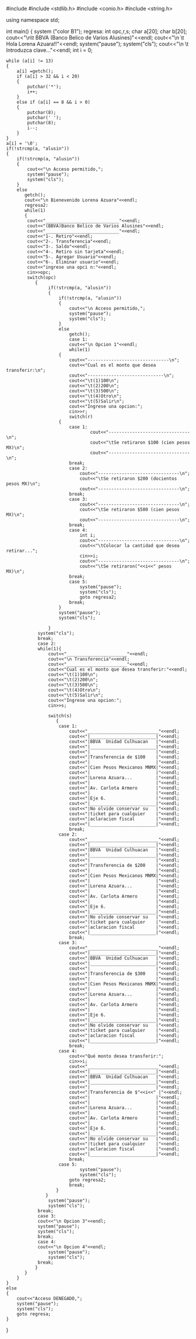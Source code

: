 #include <iostream>
#include <stdlib.h>
#include <conio.h>
#include <string.h>

using namespace std;

int main()
{
	system ("color B1");
	regresa:
	int opc,r,s;
	char a[20];
	char b[20];
	cout<<"\n\t BBVA (Banco Belico de Varios Alusines)"<<endl;
	cout<<"\n \t   Hola Lorena Azuara!!"<<endl;
    system("pause");
    system("cls");
    cout<<"\n \t Introduzca clave..."<<endl;
	int i = 0;
	
	while (a[i] != 13)
	{
		a[i] =getch();
		if (a[i] > 32 && i < 20)
		{
			putchar('*');
			i++;
		}
		else if (a[i] == 8 && i > 0)
		{
			putchar(8);
			putchar(' ');
			putchar(8);
			i--;
		}
	}
	a[i] = '\0';
	if(!strcmp(a, "alusin"))
	{
		if(!strcmp(a, "alusin"))
		{
			cout<<"\n Acceso permitido,";
			system("pause");
    		system("cls");
    	}
    	else
		   getch();
		   cout<<"\n Bienevenido Lorena Azuara"<<endl;
		   regresa2:
		   while(1)
		   {	
		   	cout<<"____________________________"<<endl;
		   	cout<<"(BBVA)Banco Belico de Varios Alusines"<<endl;
		   	cout<<"____________________________"<<endl;
		   	cout<<"1-. Retiro"<<endl;
		   	cout<<"2-. Transferencia"<<endl;
		   	cout<<"3-. Saldo"<<endl;
		   	cout<<"4-. Retiro sin tarjeta"<<endl;
		   	cout<<"5-. Agregar Usuario"<<endl;
		   	cout<<"6-. Eliminar usuario"<<endl;
		   	cout<<"ingrese una opci n:"<<endl;
		   	cin>>opc;
		   	switch(opc)
			   {
			   		if(!strcmp(a, "alusin"))
					{
						if(!strcmp(a, "alusin"))
						{
							cout<<"\n Acceso permitido,";
							system("pause");
    						system("cls");
    					}
    					else
    						getch();	
		   		    		case 1: 
		   					cout<<"\n Opcion 1"<<endl;
		   					while(1)
						{
							cout<<"-------------------------------\n";
							cout<<"Cual es el monto que desea transferir:\n";
                			cout<<"-----------------------------\n";
                			cout<<"\t(1)100\n";
                			cout<<"\t(2)200\n";
                			cout<<"\t(3)500\n";
                			cout<<"\t(4)Otro\n";
                			cout<<"\t(5)Salir\n";
                			cout<<"Ingrese una opcion:";	
							cin>>r;
							switch(r)
						{
							case 1:
									cout<<"-------------------------------\n";
									cout<<"\tSe retiraron $100 (cien pesos MX)\n";
									cout<<"-------------------------------\n";
							break;
							case 2:
								cout<<"-------------------------------\n";
								cout<<"\tSe retiraron $200 (docientos pesos MX)\n";
								cout<<"-------------------------------\n";
							break;
							case 3:
								cout<<"-------------------------------\n";
								cout<<"\tSe retiraron $500 (cien pesos MX)\n";
								cout<<"-------------------------------\n";
							break;
							case 4:
								int i;
								cout<<"-------------------------------\n";
								cout<<"\tColocar la cantidad que desea retirar...";
								cin>>i;
								cout<<"-------------------------------\n";
								cout<<"\tSe retiraron("<<i<<" pesos MX)\n";
							break;
							case 5:
								system("pause");
    							system("cls");
								goto regresa2;
							break;				  
						}   			
						system("pause");
    					system("cls");
				
					}
    			system("cls");
		   		break;
		   		case 2: 
		   		while(1){
		   			cout<<"_______________________"<<endl;
		   			cout<<"\n Transferencia"<<endl;
		   			cout<<"_______________________"<<endl;
		   		    cout<<"Cual es el monto que desea transferir:"<<endl;
		   		    cout<<"\t(1)100\n";
                	cout<<"\t(2)200\n";
                	cout<<"\t(3)500\n";
                	cout<<"\t(4)Otro\n";
                	cout<<"\t(5)Salir\n";
                	cout<<"Ingrese una opcion:";
		   		    cin>>s;
		   		    
		   		    switch(s)
					   {
		   		    	case 1:
		   		    		cout<<"___________________________"<<endl;
		   		    		cout<<"|_________________________|"<<endl;
		   		    		cout<<"|BBVA  Unidad Culhuacan   |"<<endl;
		   		    		cout<<"|_________________________|"<<endl;
		   		    		cout<<"|                         |"<<endl;
		   		    		cout<<"|Transferencia de $100    |"<<endl;
		   		    		cout<<"|                         |"<<endl;
		   		    		cout<<"|Cien Pesos Mexicanos MNMX|"<<endl;
		   		    		cout<<"|                         |"<<endl;
		   		    		cout<<"|Lorena Azuara...         |"<<endl;
		   		    		cout<<"|                         |"<<endl;
		   		    		cout<<"|Av. Carlota Armero       |"<<endl;
		   		    		cout<<"|                         |"<<endl;
		   		    		cout<<"|Eje 6.                   |"<<endl;
		   		    		cout<<"|_________________________|"<<endl;
		   		    		cout<<"|No olvide conservar su   |"<<endl;
		   		    		cout<<"|ticket para cualquier    |"<<endl;
		   		    		cout<<"|aclaracion fiscal        |"<<endl;
		   		    		cout<<"|_________________________|"<<endl;
		   		    		break;
		   		    	case 2:
		   		    		cout<<"___________________________"<<endl;
		   		    		cout<<"|_________________________|"<<endl;
		   		    		cout<<"|BBVA  Unidad Culhuacan   |"<<endl;
		   		    		cout<<"|_________________________|"<<endl;
		   		    		cout<<"|                         |"<<endl;
		   		    		cout<<"|Transferencia de $200    |"<<endl;
		   		    		cout<<"|                         |"<<endl;
		   		    		cout<<"|Cien Pesos Mexicanos MNMX|"<<endl;
		   		    		cout<<"|                         |"<<endl;
		   		    		cout<<"|Lorena Azuara...         |"<<endl;
		   		    		cout<<"|                         |"<<endl;
		   		    		cout<<"|Av. Carlota Armero       |"<<endl;
		   		    		cout<<"|                         |"<<endl;
		   		    		cout<<"|Eje 6.                   |"<<endl;
		   		    		cout<<"|_________________________|"<<endl;
		   		    		cout<<"|No olvide conservar su   |"<<endl;
		   		    		cout<<"|ticket para cualquier    |"<<endl;
		   		    		cout<<"|aclaracion fiscal        |"<<endl;
		   		    		cout<<"|_________________________|"<<endl;
		   		    		break;
		   		    	case 3:
		   		    		cout<<"___________________________"<<endl;
		   		    		cout<<"|_________________________|"<<endl;
		   		    		cout<<"|BBVA  Unidad Culhuacan   |"<<endl;
		   		    		cout<<"|_________________________|"<<endl;
		   		    		cout<<"|                         |"<<endl;
		   		    		cout<<"|Transferencia de $300    |"<<endl;
		   		    		cout<<"|                         |"<<endl;
		   		    		cout<<"|Cien Pesos Mexicanos MNMX|"<<endl;
		   		    		cout<<"|                         |"<<endl;
		   		    		cout<<"|Lorena Azuara...         |"<<endl;
		   		    		cout<<"|                         |"<<endl;
		   		    		cout<<"|Av. Carlota Armero       |"<<endl;
		   		    		cout<<"|                         |"<<endl;
		   		    		cout<<"|Eje 6.                   |"<<endl;
		   		    		cout<<"|_________________________|"<<endl;
		   		    		cout<<"|No olvide conservar su   |"<<endl;
		   		    		cout<<"|ticket para cualquier    |"<<endl;
		   		    		cout<<"|aclaracion fiscal        |"<<endl;
		   		    		cout<<"|_________________________|"<<endl;
		   		    		break;
		   		    	case 4:
		   		    		cout<<"Qué monto desea transferir:";
		   		    		cin>>i;
		   		    		cout<<"___________________________"<<endl;
		   		    		cout<<"|_________________________|"<<endl;
		   		    		cout<<"|BBVA  Unidad Culhuacan   |"<<endl;
		   		    		cout<<"|_________________________|"<<endl;
		   		    		cout<<"|                         |"<<endl;
		   		    		cout<<"|Transferencia de $"<<i<<" |"<<endl;
		   		    		cout<<"|                         |"<<endl;
		   		    		cout<<"|                         |"<<endl;
		   		    		cout<<"|Lorena Azuara...         |"<<endl;
		   		    		cout<<"|                         |"<<endl;
		   		    		cout<<"|Av. Carlota Armero       |"<<endl;
		   		    		cout<<"|                         |"<<endl;
		   		    		cout<<"|Eje 6.                   |"<<endl;
		   		    		cout<<"|_________________________|"<<endl;
		   		    		cout<<"|No olvide conservar su   |"<<endl;
		   		    		cout<<"|ticket para cualquier    |"<<endl;
		   		    		cout<<"|aclaracion fiscal        |"<<endl;
		   		    		cout<<"|_________________________|"<<endl;
		   		    		break;
		   		    	case 5:
		   		    			system("pause");
    							system("cls");
		   		    		goto regresa2;
		   		    		break;
					   }
				   }
		   			system("pause");
    				system("cls");
		   		break;
		   		case 3: 
		   		cout<<"\n Opcion 3"<<endl;
		   		system("pause");
    			system("cls");
		   		break;
		   		case 4: 
		   		cout<<"\n Opcion 4"<<endl;
		   			system("pause");
    				system("cls");
		   		break;
			   }
		   }
		}
	}
	else
	{
		cout<<"Acceso DENEGADO,";
		system("pause");
    	system("cls");
    	goto regresa;
	}
}
